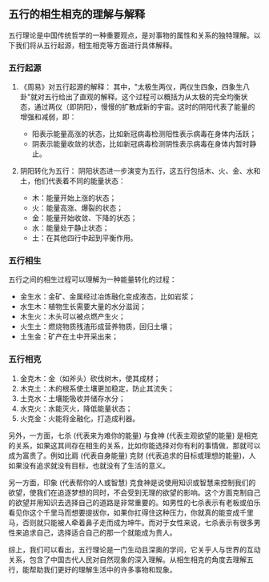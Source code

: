## 五行的相生相克的理解与解释

五行理论是中国传统哲学的一种重要观点，是对事物的属性和关系的独特理解。以下我们将从五行起源，相生相克等方面进行具体解释。

### 五行起源

1. 《周易》对五行起源的解释：
   其中，"太极生两仪，两仪生四象，四象生八卦"就对五行给出了直观的解释。这个过程可以概括为从太极的完全均衡状态，通过两仪（即阴阳），慢慢的扩散成新的宇宙。这时的阴阳代表了能量的增强和减弱，即：
   - 阳表示能量高涨的状态，比如新冠病毒检测阳性表示病毒在身体内活跃；
   - 阴表示能量收敛的状态，比如新冠病毒检测阴性表示病毒在身体内暂时静止。

2. 阴阳转化为五行：
   阴阳状态进一步演变为五行，这五行包括木、火、金、水和土，他们代表着不同的能量状态：
   - 木：能量开始上涨的状态；
   - 火：能量高涨、爆裂的状态；
   - 金：能量开始收敛、下降的状态；
   - 水：能量处于静止状态；
   - 土：在其他四行中起到平衡作用。

### 五行相生

五行之间的相生过程可以理解为一种能量转化的过程：
- 金生水：金矿、金属经过冶炼融化变成液态，比如岩浆；
- 水生木：植物生长需要大量的水分滋润；
- 木生火：木头可以被点燃产生火；
- 火生土：燃烧物质残渣形成营养物质，回归土壤；
- 土生金：矿产在土中开采出来；

### 五行相克

1. 金克木：金（如斧头）砍伐树木，使其成材；
2. 木克土：木的根系使土壤更加稳定，防止其流失；
3. 土克水：土壤能吸收并储存水分；
4. 水克火：水能灭火，降低能量状态；
5. 火克金：火能将金融化，打造成利器。

另外，一方面，七杀 (代表来为难你的能量) 与食神 (代表主观欲望的能量) 是相克的关系，如果这其间存在相生的关系，比如你能选择对你有利的事情做，那就可以成为富贵了。例如比肩 (代表自身能量) 克财 (代表追求的目标或理想的能量)，人如果没有追求就没有目标，也就没有了生活的意义。

另一方面，印象 (代表帮你的人或智慧) 克食神是说使用知识或智慧来控制我们的欲望，使我们在追逐梦想的同时，不会受到无理的欲望的影响。这个方面克制自己的欲望并用知识去选择自己的道路是非常重要的。如男性的七杀表示有老板或伯乐看见你这个千里马而想要提拔你，如果你扛得住这种压力，你就真的能变成千里马，否则就只能被人牵着鼻子走而成为坤牛。而对于女性来说，七杀表示有很多男性来追求自己，选择适合自己的那一个就能成为贵人。

综上，我们可以看出，五行理论是一门生动且深奥的学问，它关乎人与世界的互动关系，包含了中国古代人民对自然现象的深入理解。从相生相克的角度去理解五行，能帮助我们更好的理解生活中的许多事物和现象。
